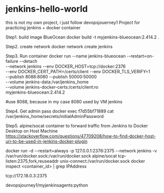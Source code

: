 # jenkins-hello-world
this is not my own project, i just follow devopsjouerney1
Project for practicing jenkins + docker container

Step1. build image BlueOcean 
docker build -t myjenkins-blueocean:2.414.2 .


Step2. create network
docker network create jenkins

Step3. Run container
docker run --name jenkins-blueocean --restart=on-failure --detach \
  --network jenkins --env DOCKER_HOST=tcp://docker:2376 \
  --env DOCKER_CERT_PATH=/certs/client --env DOCKER_TLS_VERIFY=1 \
  --publish 8088:8080 --publish 50000:50000 \
  --volume jenkins-data:/var/jenkins_home \
  --volume jenkins-docker-certs:/certs/client:ro \
  myjenkins-blueocean:2.414.2


#use 8088, because in my case 8080 used by VM jenkins


Step4. Get admin pass
 docker exec f7d55bf71889 cat /var/jenkins_home/secrets/initialAdminPassword


Step5. alpine/socat container to forward traffic from Jenkins to Docker Desktop on Host Machine
https://stackoverflow.com/questions/47709208/how-to-find-docker-host-uri-to-be-used-in-jenkins-docker-plugin


docker run -d --restart=always -p 127.0.0.1:2376:2375 --network jenkins -v /var/run/docker.sock:/var/run/docker.sock alpine/socat tcp-listen:2375,fork,reuseaddr unix-connect:/var/run/docker.sock
docker inspect <container_id> | grep IPAddress


tcp://172.18.0.3:2375



devopsjourney1/myjenkinsagents:python
 

 
